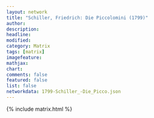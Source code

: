 ```yaml
---
layout: network
title: "Schiller, Friedrich: Die Piccolomini (1799)"
author:
description:
headline:
modified:
category: Matrix
tags: [matrix]
imagefeature: 
mathjax: 
chart: 
comments: false
featured: false
list: false
networkdata: 1799-Schiller_-Die_Picco.json
---
```

{% include matrix.html %}
